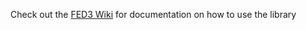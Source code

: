 Check out the [FED3 Wiki](https://github.com/KravitzLabDevices/FED3_library/wiki) for documentation on how to use the library
